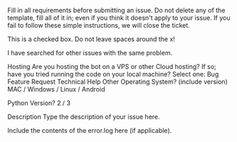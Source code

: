Fill in all requirements before submitting an issue. Do not delete any of the template, fill all of it in; even if you think it doesn't apply to your issue. If you fail to follow these simple instructions, we will close the ticket.

 This is a checked box. Do not leave spaces around the x!

 I have searched for other issues with the same problem.

Hosting
 Are you hosting the bot on a VPS or other Cloud hosting?
 If so; have you tried running the code on your local machine?
Select one:
 Bug
 Feature Request
 Technical Help
 Other
Operating System? (include version)
MAC / Windows / Linux / Android

Python Version?
2 / 3

Description
Type the description of your issue here.

Include the contents of the error.log here (if applicable).
